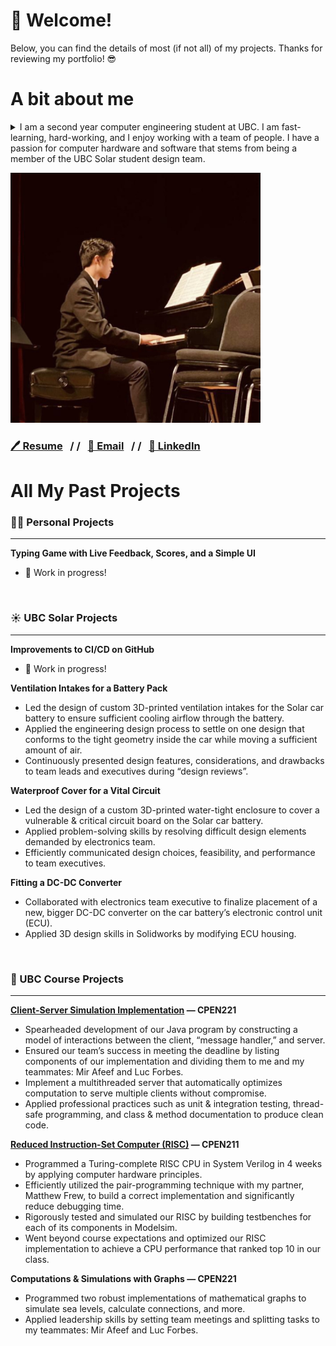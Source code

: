 # 👋 Welcome! 
Below, you can find the details of most (if not all) of my projects. Thanks for reviewing my portfolio! 😎
# A bit about me
<details>
  <summary> I am a second year computer engineering student at UBC.
  I am fast-learning, hard-working, and I enjoy working with a team of people. I have a passion for computer hardware and software that stems from being a member of the UBC Solar student design team.
  </summary>
  
  - From this short time studying at UBC, I’m already competent in languages such as C, C++, Java, Python, Verilog; and practices such as testing, thread safety, documentation, and much more. At UBC Solar, I’m constantly awed by the size and complexity of circuits and firmware that go into controlling the solar car battery I’m working on.
  - The picture below is one of me playing the piano for my highschool's jazz band! Apart from school, I enjoy playing music, drawing, and casual sports like biking, skiing, and swimming.
</details>



<p id="me, playing piano for our high school’s jazz band" align="left">
<img src="https://github.com/m1chellelinn/m1chellelinn/blob/main/me.jpg" width="400" height="400">
</p>

### [🖊️ Resume](https://drive.google.com/file/d/1EUkp7UoIuRPeIUY1dyqDHfLYXq3VJ5aJ/view?usp=sharing)&nbsp;&nbsp;&nbsp;/&nbsp;/&nbsp;&nbsp;&nbsp;[📩 Email](mailto:michaellin0902@gmail.com)&nbsp;&nbsp;&nbsp;/&nbsp;/&nbsp;&nbsp;&nbsp;[📘 LinkedIn](https://www.linkedin.com/in/lisong-michael-lin/)

# All My Past Projects

### 👨‍💻 Personal Projects

---

**Typing Game with Live Feedback, Scores, and a Simple UI**
- 🚧 Work in progress!




&nbsp;

### ☀️ UBC Solar Projects

---

**Improvements to CI/CD on GitHub** 
- 🚧 Work in progress! 

**Ventilation Intakes for a Battery Pack**

- Led the design of custom 3D-printed ventilation intakes for the Solar car battery to ensure sufficient cooling airflow through the battery.
- Applied the engineering design process to settle on one design that conforms to the tight geometry inside the car while moving a sufficient amount of air.
- Continuously presented design features, considerations, and drawbacks to team leads and executives during “design reviews”.

**Waterproof Cover for a Vital Circuit**

- Led the design of a custom 3D-printed water-tight enclosure to cover a vulnerable & critical circuit board on the Solar car battery.
- Applied problem-solving skills by resolving difficult design elements demanded by electronics team.
- Efficiently communicated design choices, feasibility, and performance to team executives.

**Fitting a DC-DC Converter**

- Collaborated with electronics team executive to finalize placement of a new, bigger DC-DC converter on the car battery’s electronic control unit (ECU).
- Applied 3D design skills in Solidworks by modifying ECU housing.





&nbsp;

### 🏫 UBC Course Projects

---

**[Client-Server Simulation Implementation](https://github.com/m1chellelinn/Client-Server-Simulation-Implementation) — CPEN221**

- Spearheaded development of our Java program by constructing a model of interactions between the client, “message handler,” and server.
- Ensured our team’s success in meeting the deadline by listing components of our implementation and dividing them to me and my teammates: Mir Afeef and Luc Forbes.
- Implement a multithreaded server that automatically optimizes computation to serve multiple clients without compromise.
- Applied professional practices such as unit & integration testing, thread-safe programming, and class & method documentation to produce clean code.


**[Reduced Instruction-Set Computer (RISC)](https://github.com/m1chellelinn/Reduced-Instruction-Set-Computer-Implementation) — CPEN211**

- Programmed a Turing-complete RISC CPU in System Verilog in 4 weeks by applying computer hardware principles.
- Efficiently utilized the pair-programming technique with my partner, Matthew Frew, to build a correct implementation and significantly reduce debugging time.
- Rigorously tested and simulated our RISC by building testbenches for each of its components in Modelsim.
- Went beyond course expectations and optimized our RISC implementation to achieve a CPU performance that ranked top 10 in our class.


**Computations & Simulations with Graphs — CPEN221**
- Programmed two robust implementations of mathematical graphs to simulate sea levels, calculate connections, and more.
- Applied leadership skills by setting team meetings and splitting tasks to my teammates: Mir Afeef and Luc Forbes.
